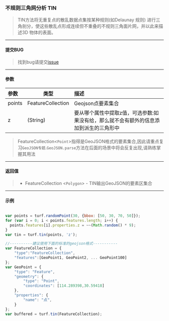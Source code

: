 ### 不规则三角网分析 TIN

> TIN方法将无重复点的散乱数据点集按某种规则(如Delaunay 规则) 进行三角剖分，使这些散乱点形成连续但不重叠的不规则三角面片网，并以此来描述3D 物体的表面。

---
#### 提交BUG
> 找到bug请提交[issue](https://github.com/ParnDeedlit/WebClient-Leaflet/issues)

---
#### 参数

|参数	|类型	|描述|
|:---|---|:---|
|points	|FeatureCollection<Point>|	Geojson点要素集合|
|z	|(String)|	要从哪个属性中提取z值，可选参数:如果没有给，那么就不会有额外的信息添加到派生的三角形中|

> FeatureCollection<`Point`>指得是GeoJSON格式的要素集合,因此请重点复习`GeoJSON专题`.`GeoJSON.parse`方法在后面的场景中将会反复出现,请熟练掌握其用法

---
#### 返回值

> - FeatureCollection <`Polygon`> - TIN输出GeoJSON的要素区集合

---
#### 示例
``` javascript

var points = turf.randomPoint(30, {bbox: [50, 30, 70, 50]});
for (var i = 0; i < points.features.length; i++) {
  points.features[i].properties.z = ~~(Math.random() * 9);
}
var tin = turf.tin(points, 'z');

//----------建议使用下面的标准的geojson格式-----------
var FeatureCollection = {
    "type":"FeatureCollection",
    "features":[GeoPoint1, GeoPoint2, ... GeoPoint100]
};
var GeoPoint = {
    "type": "Feature",
    "geometry": {
        "type": "Point",
        "coordinates": [114.289398,30.59418]
    },
    "properties": {
        "name": "点",
    }
};
var buffered = turf.tin(FeatureCollection);
```

